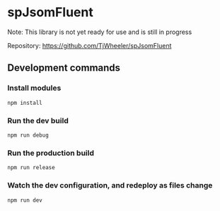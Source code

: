 # spJsomFluent

Note: This library is not yet ready for use and is still in progress

Repository: https://github.com/TjWheeler/spJsomFluent

## Development commands

### Install modules
`npm install`

### Run the dev build
`npm run debug`

### Run the production build
`npm run release`

### Watch the dev configuration, and redeploy as files change
`npm run dev`


